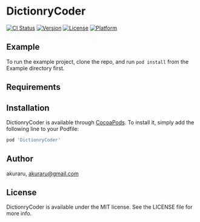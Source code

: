 # DictionryCoder

[![CI Status](https://img.shields.io/travis/akuraru/DictionryCoder.svg?style=flat)](https://travis-ci.org/akuraru/DictionryCoder)
[![Version](https://img.shields.io/cocoapods/v/DictionryCoder.svg?style=flat)](https://cocoapods.org/pods/DictionryCoder)
[![License](https://img.shields.io/cocoapods/l/DictionryCoder.svg?style=flat)](https://cocoapods.org/pods/DictionryCoder)
[![Platform](https://img.shields.io/cocoapods/p/DictionryCoder.svg?style=flat)](https://cocoapods.org/pods/DictionryCoder)

## Example

To run the example project, clone the repo, and run `pod install` from the Example directory first.

## Requirements

## Installation

DictionryCoder is available through [CocoaPods](https://cocoapods.org). To install
it, simply add the following line to your Podfile:

```ruby
pod 'DictionryCoder'
```

## Author

akuraru, akuraru@gmail.com

## License

DictionryCoder is available under the MIT license. See the LICENSE file for more info.
